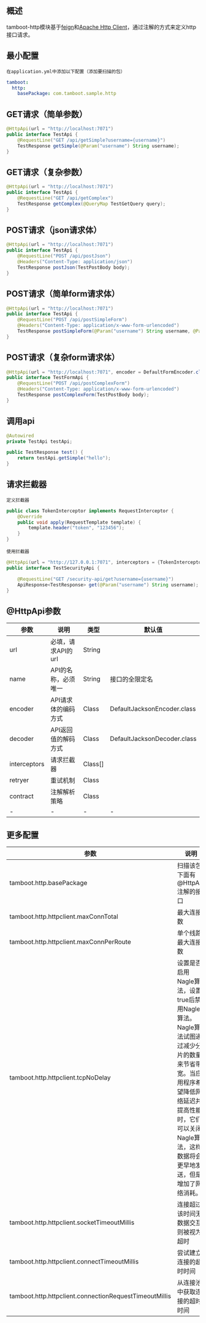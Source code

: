 ## 概述
tamboot-http模块基于[feign](https://github.com/OpenFeign/feign)和[Apache Http Client](http://hc.apache.org/httpcomponents-client-4.5.x/index.html)，通过注解的方式来定义http接口请求。


## 最小配置

`在application.yml中添加以下配置（添加要扫描的包）`

```yml
tamboot:
  http:
    basePackage: com.tamboot.sample.http
```


## GET请求（简单参数）

```java
@HttpApi(url = "http://localhost:7071")
public interface TestApi {
    @RequestLine("GET /api/getSimple?username={username}")
    TestResponse getSimple(@Param("username") String username);
}
```


## GET请求（复杂参数）

```java
@HttpApi(url = "http://localhost:7071")
public interface TestApi {
    @RequestLine("GET /api/getComplex")
    TestResponse getComplex(@QueryMap TestGetQuery query);
}
```


## POST请求（json请求体）

```java
@HttpApi(url = "http://localhost:7071")
public interface TestApi {
    @RequestLine("POST /api/postJson")
    @Headers("Content-Type: application/json")
    TestResponse postJson(TestPostBody body);
}
```


## POST请求（简单form请求体）

```java
@HttpApi(url = "http://localhost:7071")
public interface TestApi {
    @RequestLine("POST /api/postSimpleForm")
    @Headers("Content-Type: application/x-www-form-urlencoded")
    TestResponse postSimpleForm(@Param("username") String username, @Param("age") Integer age);
}
```


## POST请求（复杂form请求体）

```java
@HttpApi(url = "http://localhost:7071", encoder = DefaultFormEncoder.class)
public interface TestFormApi {
    @RequestLine("POST /api/postComplexForm")
    @Headers("Content-Type: application/x-www-form-urlencoded")
    TestResponse postComplexForm(TestPostBody body);
}
```


## 调用api

```java
@Autowired
private TestApi testApi;

public TestResponse test() {
    return testApi.getSimple("hello");
}
```

## 请求拦截器

`定义拦截器`

```java
public class TokenInterceptor implements RequestInterceptor {
    @Override
    public void apply(RequestTemplate template) {
        template.header("token", "123456");
    }
}
```

`使用拦截器`

```java
@HttpApi(url = "http://127.0.0.1:7071", interceptors = {TokenInterceptor.class})
public interface TestSecurityApi {

    @RequestLine("GET /security-api/get?username={username}")
    ApiResponse<TestResponse> get(@Param("username") String username);
}
```


## @HttpApi参数

参数|说明|类型|默认值
-----|-----|-----|-----
url|必填，请求API的url|String
name|API的名称，必须唯一|String|接口的全限定名
encoder|API请求体的编码方式|Class|DefaultJacksonEncoder.class
decoder|API返回值的解码方式|Class|DefaultJacksonDecoder.class
interceptors|请求拦截器|Class[]|
retryer|重试机制|Class|
contract|注解解析策略|Class|
-|-|-|-


## 更多配置

参数|说明|类型|默认值
-----|-----|-----|-----
tamboot.http.basePackage|扫描该包下面有@HttpApi注解的接口|String|
tamboot.http.httpclient.maxConnTotal|最大连接数|Integer|200
tamboot.http.httpclient.maxConnPerRoute|单个线路最大连接数|Integer|50
tamboot.http.httpclient.tcpNoDelay|设置是否启用Nagle算法，设置true后禁用Nagle算法。Nagle算法试图通过减少分片的数量来节省带宽。当应用程序希望降低网络延迟并提高性能时，它们可以关闭Nagle算法，这样数据将会更早地发送，但是增加了网络消耗。|Boolean|true
tamboot.http.httpclient.socketTimeoutMillis|连接超过该时间无数据交互则被视为超时|Integer|30000
tamboot.http.httpclient.connectTimeoutMillis|尝试建立连接的超时时间|Integer|10000
tamboot.http.httpclient.connectionRequestTimeoutMillis|从连接池中获取连接的超时时间|Integer|5000

